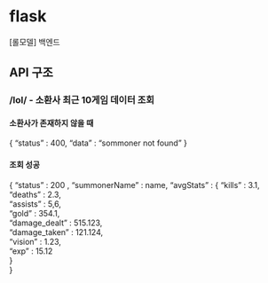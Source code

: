 # flask
[롤모델] 백엔드

## API 구조 

### /lol/<name> - 소환사 최근 10게임 데이터 조회

#### 소환사가 존재하지 않을 때
{ “status” : 400, “data” : “sommoner not found” }

#### 조회 성공  
{ “status” : 200 , 
  “summonerName” : name,
  “avgStats” : {
	  “kills” : 3.1,  
	  “deaths” : 2.3,  
	  “assists” : 5,6,  
	  “gold” : 354.1,    
	  “damage_dealt” : 515.123,  
	  “damage_taken” : 121.124,  
	  “vision” : 1.23,  
	  “exp” : 15.12  
    }  
}  

